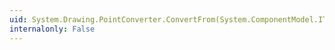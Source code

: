 ```yaml
---
uid: System.Drawing.PointConverter.ConvertFrom(System.ComponentModel.ITypeDescriptorContext,System.Globalization.CultureInfo,System.Object)
internalonly: False
---
```

